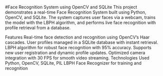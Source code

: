 #Face Recognition System using OpenCV and SQLite
This project demonstrates a real-time Face Recognition System built using Python, OpenCV, and SQLite. The system captures user faces via a webcam, trains the model with the LBPH algorithm, and performs live face recognition with profile retrieval from a database.

Features
Real-time face detection and recognition using OpenCV’s Haar cascades.
User profiles managed in a SQLite database with instant retrieval.
LBPH algorithm for robust face recognition with 95% accuracy.
Supports new user registration and dynamic profile updates.
Optimized camera integration with 30 FPS for smooth video streaming.
Technologies Used
Python, OpenCV, SQLite, PIL
LBPH Face Recognizer for training and recognition
